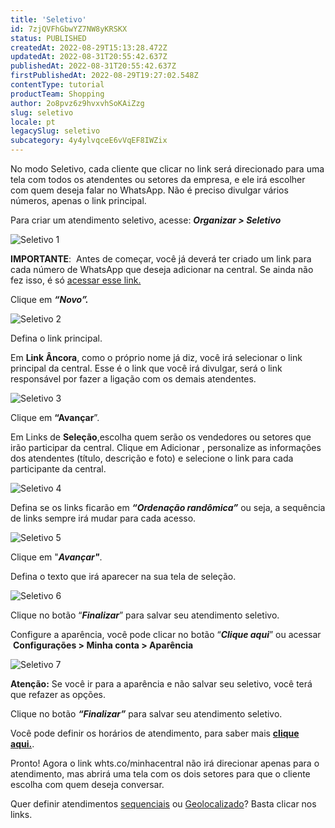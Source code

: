 ```yaml
---
title: 'Seletivo'
id: 7zjQVFhGbwYZ7NW8yKRSKX
status: PUBLISHED
createdAt: 2022-08-29T15:13:28.472Z
updatedAt: 2022-08-31T20:55:42.637Z
publishedAt: 2022-08-31T20:55:42.637Z
firstPublishedAt: 2022-08-29T19:27:02.548Z
contentType: tutorial
productTeam: Shopping
author: 2o8pvz6z9hvxvhSoKAiZzg
slug: seletivo
locale: pt
legacySlug: seletivo
subcategory: 4y4ylvqceE6vVqEF8IWZix
---
```


No modo Seletivo, cada cliente que clicar no link será direcionado para uma tela com todos os atendentes ou setores da empresa, e ele irá escolher com quem deseja falar no WhatsApp. Não é preciso divulgar vários números, apenas o link principal. 

Para criar um atendimento seletivo, acesse: _**Organizar > Seletivo**_ 

![Seletivo 1](https://images.ctfassets.net/alneenqid6w5/5aqMlFa9eCrKjp4Rc6VEZF/fbb0948a7381804f786f3dd2dc501af4/Screenshot_2022-08-29_at_14-27-26_Seletivo.png)

**IMPORTANTE**:  Antes de começar, você já deverá ter criado um link para cada número de WhatsApp que deseja adicionar na central. Se ainda não fez isso, é só [acessar esse link.](https://help.vtex.com/pt/tutorial/links--7h7YXPFovF2k5z6ZSZs5WB)

Clique em _**“Novo”.**_

![Seletivo 2](https://images.ctfassets.net/alneenqid6w5/5gwGt7VFr7HoZRu4z4P3Fm/1db890b971e8dca053e7933f5f2670ba/Screenshot_2022-08-29_at_14-27-30_Seletivo.png)

Defina o link principal. 

Em **Link Âncora**, como o próprio nome já diz, você irá selecionar o link principal da central. Esse é o link que você irá divulgar, será o link responsável por fazer a ligação com os demais atendentes.

![Seletivo 3](https://images.ctfassets.net/alneenqid6w5/66tVW8yRNV93ovPLUdmDx/de491f10c1bf46f88283a7a88413d245/Screenshot_2022-08-29_at_14-27-34_Seletivo.png)

Clique em **“Avançar**”.

Em Links de **Seleção**,escolha quem serão os vendedores ou setores que irão participar da central. Clique em Adicionar , personalize as informações dos atendentes (título, descrição e foto) e selecione o link para cada participante da central.

![Seletivo 4](https://images.ctfassets.net/alneenqid6w5/6CGgMpW1raNaPRl25knaQW/b191e79a7485244b7c045a3fd9828e05/Screenshot_2022-08-29_at_14-27-39_Seletivo.png)

Defina se os links ficarão em _**“Ordenação randômica”**_ ou seja, a sequência de links sempre irá mudar para cada acesso.

![Seletivo 5](https://images.ctfassets.net/alneenqid6w5/1Az1uDyBgUIletuPjq7Zum/8065b8091e778b7affe31edda074b789/Screenshot_2022-08-29_at_14-27-43_Seletivo.png)

Clique em "_**Avançar"**_. 

Defina o texto que irá aparecer na sua tela de seleção.

![Seletivo 6](https://images.ctfassets.net/alneenqid6w5/3nQN1TbH980LDrPEIHjpVq/30f6e9e19c82f6d3f8eb2701ee4fcc64/Screenshot_2022-08-29_at_14-27-47_Seletivo.png)

Clique no botão “_**Finalizar**_” para salvar seu atendimento seletivo. 

Configure a aparência, você pode clicar no botão “_**Clique aqui**_” ou acessar  **Configurações > Minha conta > Aparência**

![Seletivo 7](https://images.ctfassets.net/alneenqid6w5/575cQ08f4RMKj8YymWqGhY/1cf33469f22a684d3116d039f881ba4d/Screenshot_2022-08-29_at_14-28-01_Seletivo.png)

**Atenção:** Se você ir para a aparência e não salvar seu seletivo, você terá que refazer as opções. 

Clique no botão _**“Finalizar”**_ para salvar seu atendimento seletivo. 

Você pode definir os horários de atendimento, para saber mais **[clique aqui.](https://help.vtex.com/pt/tutorial/horario-de-atendimento-suiteshare--4T1kEGSCdiIorFkcMj6F8e)**. 

Pronto! Agora o link whts.co/minhacentral não irá direcionar apenas para o atendimento, mas abrirá uma tela com os dois setores para que o cliente escolha com quem deseja conversar.

Quer definir atendimentos [sequenciais](https://help.vtex.com/pt/tutorial/sequencial--212r1PKHPGdpbbRlpf2gY3) ou [Geolocalizado](https://help.vtex.com/pt/tutorial/geolocalizado--6XIfgaqXaPe5exQa9oVp6D)? Basta clicar nos links.
